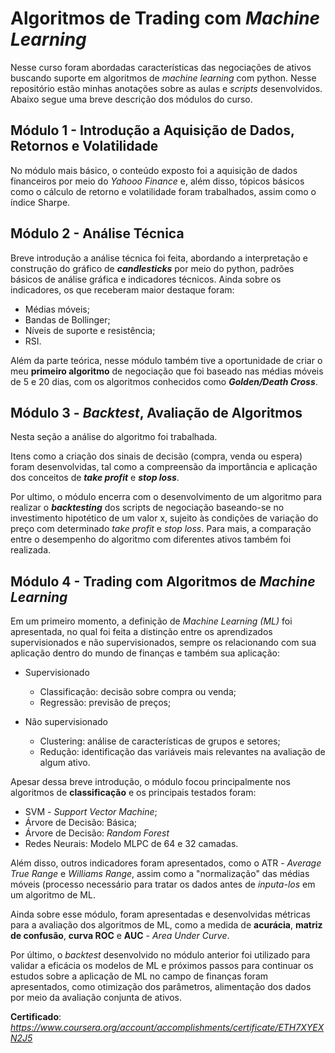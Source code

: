 # Algoritmos de Trading com _Machine Learning_

Nesse curso foram abordadas características das negociações de ativos buscando suporte em algoritmos de _machine learning_ com python. Nesse repositório estão minhas anotações sobre as aulas e _scripts_ desenvolvidos. Abaixo segue uma breve descrição dos módulos do curso.

## Módulo 1 - Introdução a Aquisição de Dados, Retornos e Volatilidade

No módulo mais básico, o conteúdo exposto foi a aquisição de dados financeiros por meio do _Yahooo Finance_ e, além disso, tópicos básicos como o cálculo de retorno e volatilidade foram trabalhados, assim como o índice Sharpe.

## Módulo 2 - Análise Técnica

Breve introdução a análise técnica foi feita, abordando a interpretação e construção do gráfico de **_candlesticks_** por meio do python, padrões básicos de análise gráfica e indicadores técnicos. Ainda sobre os indicadores, os que receberam maior destaque foram:
- Médias móveis;
- Bandas de Bollinger;
- Níveis de suporte e resistência;
- RSI.
  
Além da parte teórica, nesse módulo também tive a oportunidade de criar o meu **primeiro algoritmo** de negociação que foi baseado nas médias móveis de 5 e 20 dias, com os algoritmos conhecidos como **_Golden/Death Cross_**.

## Módulo 3 - _Backtest_, Avaliação de Algoritmos

Nesta seção a análise do algoritmo foi trabalhada. 

Itens como a criação dos sinais de decisão (compra, venda ou espera) foram desenvolvidas, tal como a compreensão da importância e aplicação dos conceitos de **_take profit_** e **_stop loss_**.

Por ultimo, o módulo encerra com o desenvolvimento de um algoritmo para realizar o **_backtesting_** dos scripts de negociação baseando-se no investimento hipotético de um valor x, sujeito às condições de variação do preço com determinado _take profit_ e _stop loss_. Para mais, a comparação entre o desempenho do algoritmo com diferentes ativos também foi realizada.

## Módulo 4 - Trading com Algoritmos de _Machine Learning_ 

Em um primeiro momento, a definição de _Machine Learning (ML)_ foi apresentada, no qual foi feita a distinção entre os aprendizados supervisionados e não supervisionados, sempre os relacionando com sua aplicação dentro do mundo de finanças e também sua aplicação:
- Supervisionado
  - Classificação: decisão sobre compra ou venda;
  - Regressão: previsão de preços;

- Não supervisionado
  - Clustering: análise de características de grupos e setores;
  - Redução: identificação das variáveis mais relevantes na avaliação de algum ativo.
 
Apesar dessa breve introdução, o módulo focou principalmente nos algoritmos de **classificação** e os principais testados foram:
- SVM - _Support Vector Machine_;
- Árvore de Decisão: Básica;
- Árvore de Decisão: _Random Forest_
- Redes Neurais: Modelo MLPC de 64 e 32 camadas.

Além disso, outros indicadores foram apresentados, como o ATR - _Average True Range_ e _Williams Range_, assim como a "normalização" das médias móveis (processo necessário para tratar os dados antes de _inputa-los_ em um algoritmo de ML.

Ainda sobre esse módulo, foram apresentadas e desenvolvidas métricas para a avaliação dos algoritmos de ML, como a medida de **acurácia**, **matriz de confusão**, **curva ROC** e **AUC** - _Area Under Curve_.

Por último, o _backtest_ desenvolvido no módulo anterior foi utilizado para validar a eficácia os modelos de ML e próximos passos para continuar os estudos sobre a aplicação de ML no campo de finanças foram apresentados, como otimização dos parâmetros, alimentação dos dados por meio da avaliação conjunta de ativos.


**Certificado**: _https://www.coursera.org/account/accomplishments/certificate/ETH7XYEXN2J5_

    
